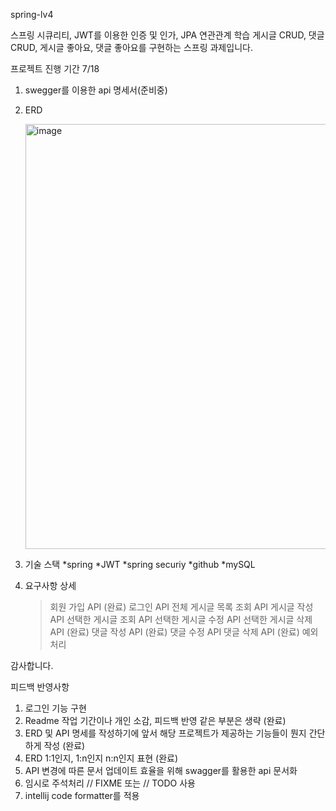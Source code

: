 spring-lv4

스프링 시큐리티, JWT를 이용한 인증 및 인가, JPA 연관관계 학습 게시글 CRUD, 댓글 CRUD, 게시글 좋아요, 댓글 좋아요를 구현하는 스프링 과제입니다.


프로젝트 진행 기간 7/18

1. swegger를 이용한 api 명세서(준비중)
2. ERD

   <img width="680" alt="image" src="https://github.com/yuio7279/spring-lv4/assets/94231335/0e5f5d22-2589-4b76-a3b8-bedc92ea8693">

3. 기술 스택
   *spring
   *JWT
   *spring securiy
   *github
   *mySQL

4. 요구사항 상세
   > 회원 가입 API (완료)
   > 로그인 API
   > 전체 게시글 목록 조회 API
   > 게시글 작성 API
   > 선택한 게시글 조회 API
   > 선택한 게시글 수정 API
   > 선택한 게시글 삭제 API (완료)
   > 댓글 작성 API (완료)
   > 댓글 수정 API
   > 댓글 삭제 API (완료)
   > 예외 처리

감사합니다.

피드백 반영사항
1. 로그인 기능 구현 
2. Readme  작업 기간이나 개인 소감, 피드백 반영 같은 부분은 생략                             (완료)
3. ERD 및 API 명세를 작성하기에 앞서 해당 프로젝트가 제공하는 기능들이 뭔지 간단하게 작성      (완료)
4. ERD 1:1인지, 1:n인지 n:n인지 표현                                                       (완료)
5. API 변경에 따른 문서 업데이트 효율을 위해 swagger를 활용한 api 문서화
6. 임시로 주석처리 // FIXME 또는 // TODO 사용
7. intellij code formatter를 적용
